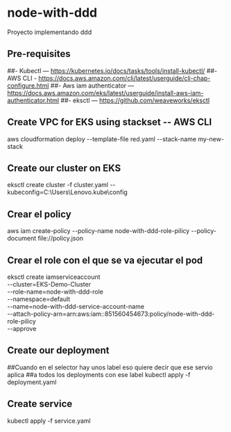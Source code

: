 # node-with-ddd
Proyecto implementando ddd

## Pre-requisites
##- Kubectl —  https://kubernetes.io/docs/tasks/tools/install-kubectl/
##- AWS CLI -  https://docs.aws.amazon.com/cli/latest/userguide/cli-chap-configure.html
##- Aws iam authenticator — https://docs.aws.amazon.com/eks/latest/userguide/install-aws-iam-authenticator.html
##- eksctl — https://github.com/weaveworks/eksctl


## Create VPC for EKS using stackset -- AWS CLI
aws cloudformation deploy --template-file red.yaml --stack-name my-new-stack

## Create our cluster on EKS
eksctl create cluster -f cluster.yaml --kubeconfig=C:\Users\Lenovo\.kube\config

## Crear el policy
aws iam create-policy --policy-name node-with-ddd-role-pilicy --policy-document file://policy.json

## Crear el role con el que se va ejecutar el pod
eksctl create iamserviceaccount \
  --cluster=EKS-Demo-Cluster \
  --role-name=node-with-ddd-role \
  --namespace=default \
  --name=node-with-ddd-service-account-name  \
  --attach-policy-arn=arn:aws:iam::851560454673:policy/node-with-ddd-role-pilicy \
  --approve


## Create our deployment
##Cuando en el selector hay unos label eso quiere decir que ese servio aplica 
##a todos los deployments con ese label
kubectl apply -f deployment.yaml

## Create service
kubectl apply -f service.yaml